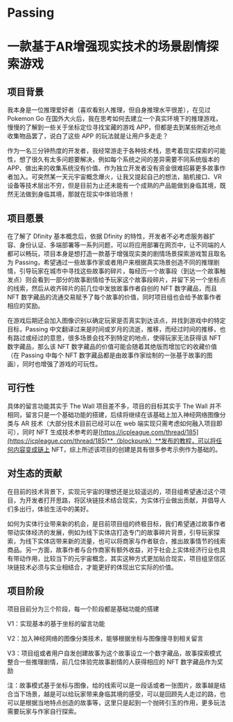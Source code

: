 # Passing

# 一款基于AR增强现实技术的场景剧情探索游戏

## 项目背景

我本身是一位推理爱好者（喜欢看别人推理，但自身推理水平很差），在见过 Pokemon Go 在国外大火后，我在思考如何去建立一个真实环境下的推理游戏，慢慢的了解到一些关于坐标定位寻找宝藏的游戏 APP，但都是去到某些附近地点收集物品罢了，说白了这些 APP 的玩法就是让用户多走走？

作为一名三分钟热度的开发者，我经常游走于各种技术栈，思考着现实探索的可能性，想了很久有太多问题要解决，例如每个系统之间的差异需要不同系统版本的 APP、做出来的收集系统没有价值、作为独立开发者没有资金很难招募更多故事作者加入。可突然某一天元宇宙概念爆火，让我又提起自己的想法，脑机接口、VR 设备等技术层出不穷，但是目前为止还未能有一个成熟的产品能做到身临其境，既然无法做到身临其境，那就在现实中体验场景！

## 项目愿景

在了解了 Dfinity 基本概念后，依据 Dfinity 的特性，开发者不必考虑服务器扩容、身份认证、多端部署等一系列问题，可以将应用部署在网页中，让不同端的人都可以畅玩，项目本身是想打造一款基于增强现实类的剧情场景探索游戏暂且取名为 Passing，希望通过一些故事作家或者用户来根据真实场景创造不同的推理剧情，引导玩家在城市中寻找这些故事的碎片，每经历一个故事段（到达一个故事触发点）则会看到一部分的故事剧情给予玩家这个故事段碎片，并留下另一个坐标点的线索，然后从收齐碎片的前几位中发放故事作者自创的 NFT 数字藏品，而且 NFT 数字藏品的流通交易赋予了每个故事的价值，同时项目组也会给予故事作者相应的奖励。

在游戏后期还会加入图像识别以确定玩家是否真实到达该点，并找到游戏中的特定目标，Passing 中文翻译过来是时间或岁月的流逝，推移，而经过时间的推移，也有路过或经过的意思，很多场景会找不到特定的地点，使得玩家无法获得该 NFT 数字藏品，那么该 NFT 数字藏品的价值可能会随着其绝版而增加它的收藏价值（在 Passing 中每个 NFT 数字藏品都是由故事作家绘制的一张基于故事的图画），同时也增强了游戏的可玩性。

## 可行性

具体的留言功能其实于 The Wall 项目差不多，项目的目标其实于 The Wall 并不相同，留言只是一个基础功能的搭建，后续将继续在该基础上加入神经网络图像分类与 AR 技术（大部分技术目前已经可以在 web 端实现只需考虑如何融入项目即可），同时 NFT 生成技术参考的是[https://icpleague.com/thread/185](https://icpleague.com/thread/185)**（blockpunk）**发布的教程，可以将任何内容变成链上 NFT，综上所述该项目的创建是具有很多参考示例作为基础的。

## 对生态的贡献

在目前的技术背景下，实现元宇宙的理想还是比较遥远的，项目组希望通过这个项目，为开发者打开思路，将区块链技术结合现实，为实体行业做出贡献，并倡导人们多出行，体验生活中的美好。

如何为实体行业带来新的机会，是目前项目组的终极目标，我们希望通过故事作者带动实体经济的发展，例如为线下实体店打造专门的故事碎片背景，引导玩家探索，为线下实体店带来新的流量，也可以将商家与作者联合，推出故事情节的线索商品。另一方面，故事作者与合作商家有额外收益，对于社会上实体经济行业也具有带动作用，比较当下的元宇宙概念，其实这种方式更加贴合现实，项目组坚信区块链技术必须与实业相结合，才能更好的体现出它实际的价值。

## 项目阶段

项目目前分为三个阶段，每一个阶段都是基础功能的搭建

V1：实现基本的基于坐标的留言功能

V2：加入神经网络的图像分类技术，能够根据坐标与图像搜寻到相关留言

V3：项目组或者用户自发创建故事为这个故事设立一个数字藏品，故事探索模式整合一些推理剧情，前几位体验完故事剧情的人获得相应的 NFT 数字藏品作为奖励

注：故事模式基于坐标与图像，给的线索可以是一段话或者一张图片，故事越是结合当下场景，越是可以给玩家带来身临其境的感受，可以是回顾先人走过的路，也可以是根据当地特点创造的故事等，这里只是起到一个抛砖引玉的作用，更多玩法需要玩家与作家自行探索。
